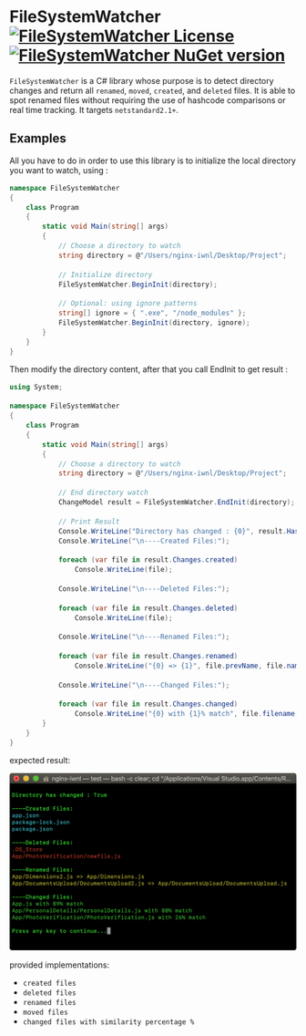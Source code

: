 FileSystemWatcher [![FileSystemWatcher License](https://img.shields.io/badge/LICENSE-MIT-brightgreen)](https://github.com/AbdelhamidLarachi/FileSystemWatcher/blob/master/FileSystemWatcher/LICENSE) [![FileSystemWatcher NuGet version](https://img.shields.io/badge/nuget-v1.0.0-blue)](https://www.nuget.org/packages/AL-FileSystemWatcher/)
========

`FileSystemWatcher` is a C# library whose purpose is to detect directory changes and return all `renamed`, `moved`, `created`, and `deleted` files. It is able to spot renamed files without requiring the use of hashcode comparisons or real time tracking. It targets `netstandard2.1+`.

## Examples

All you have to do in order to use this library is to initialize the local directory you want to watch, using : 

```csharp
namespace FileSystemWatcher
{
    class Program
    {
        static void Main(string[] args)
        {
            // Choose a directory to watch
            string directory = @"/Users/nginx-iwnl/Desktop/Project";

            // Initialize directory 
            FileSystemWatcher.BeginInit(directory);

            // Optional: using ignore patterns
            string[] ignore = { ".exe", "/node_modules" };
            FileSystemWatcher.BeginInit(directory, ignore);
        }
    }
}
```

Then modify the directory content, after that you call EndInit to get result : 

```csharp
using System;

namespace FileSystemWatcher
{
    class Program
    {
        static void Main(string[] args)
        {
            // Choose a directory to watch
            string directory = @"/Users/nginx-iwnl/Desktop/Project";

            // End directory watch
            ChangeModel result = FileSystemWatcher.EndInit(directory);

            // Print Result
            Console.WriteLine("Directory has changed : {0}", result.HasChanged);
            Console.WriteLine("\n----Created Files:");

            foreach (var file in result.Changes.created)
                Console.WriteLine(file);

            Console.WriteLine("\n----Deleted Files:");

            foreach (var file in result.Changes.deleted)
                Console.WriteLine(file);

            Console.WriteLine("\n----Renamed Files:");

            foreach (var file in result.Changes.renamed)
                Console.WriteLine("{0} => {1}", file.prevName, file.name);

            Console.WriteLine("\n----Changed Files:");

            foreach (var file in result.Changes.changed)
                Console.WriteLine("{0} with {1}% match", file.filename, file.match);
        }
    }
}

```

expected result:

![](images/result.png)

provided implementations:

- `created files`
- `deleted files`
- `renamed files`
- `moved files`
- `changed files with similarity percentage %`
